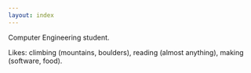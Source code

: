 ```yaml
---
layout: index
---
```

Computer Engineering student.

Likes: climbing (mountains, boulders), reading (almost anything), making (software, food).
